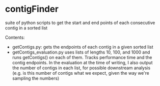 # contigFinder

suite of python scripts to get the start and end points of each consecutive contig in a sorted list

Contents:

- getContigs.py: gets the endpoints of each contig in a given sorted list
- getContigs_evaluation.py uses lists of lengths 10, 100, and 1000 and runs getContigs() on each of them. Tracks performance time and the contig endpoints. In the evaluation at the time of writing, I also output the number of contigs in each list, for possible downstream analysis (e.g. is this number of contigs what we expect, given the way we're sampling the numbers)
